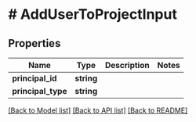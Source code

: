 # # AddUserToProjectInput

## Properties

| Name               | Type       | Description | Notes |
| ------------------ | ---------- | ----------- | ----- |
| **principal_id**   | **string** |             |
| **principal_type** | **string** |             |

[[Back to Model list]](../../README.md#models) [[Back to API list]](../../README.md#endpoints) [[Back to README]](../../README.md)
